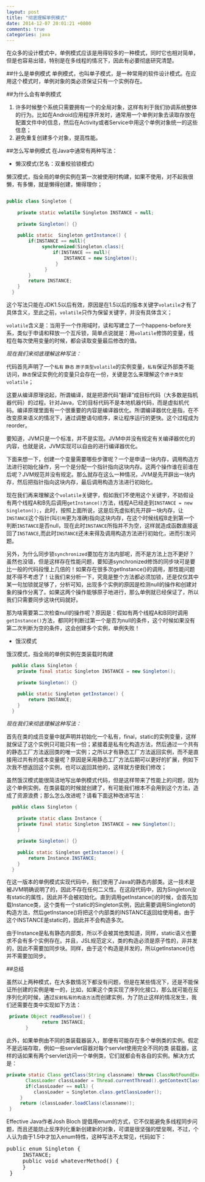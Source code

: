 ```yaml
---
layout: post
title: "彻底理解单例模式"
date: 2014-12-07 20:01:21 +0800
comments: true
categories: java 
---
```

在众多的设计模式中，单例模式应该是用得较多的一种模式，同时它也相对简单，但是也容易出错，特别是在多线程的情况下，因此有必要彻底研究清楚。

##什么是单例模式
单例模式，也叫单子模式，是一种常用的软件设计模式。在应用这个模式时，单例对象的类必须保证只有一个实例存在。

##为什么会有单例模式
1. 许多时候整个系统只需要拥有一个的全局对象，这样有利于我们协调系统整体的行为。比如在Android应用程序开发时，通常用一个单例对象去读取存放在配置文件中的信息，然后在Activity或者Service中用这个单例对象统一的这些信息；
2. 避免重复创建多个对象，提高性能。

##怎么写单例模式
在Java中通常有两种写法：

* 懒汉模式(艺名：双重校验锁模式)

懒汉模式，指全局的单例实例在第一次被使用时构建，如果不使用，对不起我很懒，有多懒，就是懒得创建，懒得理你；

``` java

public class Singleton {
  
    private static volatile Singleton INSTANCE = null;
    
    private Singleton() {}
    
    public static  Singleton getInstance() {
        if(INSTANCE == null){
             synchronized(Singleton.class){         
                 if(INSTANCE == null){ 
                     INSTANCE = new Singleton();
                  }
              } 
        }
        return INSTANCE;
    }
  }
```
这个写法只能在JDK1.5以后有效，原因是在1.5以后的版本关键字`volatile`才有了具体含义，至此之前，`volatile`只作为保留关键字，并没有具体含义；

`volatile`含义是：当用于一个作用域时，读和写建立了一个happens-before关系，类似于申请和释放一个互斥锁，简单点说就是：用`volatile`修饰的变量，线程在每次使用变量的时候，都会读取变量最后修改的值。

*现在我们来彻底理解这种写法：*
<!-- more -->
代码首先声明了一个`私有` `静态` `原子类型volatile`的实例变量，`私有`保证外部类不能访问，`静态`保证实例化的变量只会存在一份，关键是怎么来理解这个`原子类型volatile`；

这要从编译原理说起，所谓编译，就是把源代码“翻译”成目标代码（大多数是指机器代码）的过程。针对Java，它的目标代码不是本地机器代码，而是虚拟机代码。编译原理里面有一个很重要的内容是编译器优化。所谓编译器优化是指，在不改变原来语义的情况下，通过调整语句顺序，来让程序运行的更快。这个过程成为reorder。

要知道，JVM只是一个标准，并不是实现。JVM中并没有规定有关编译器优化的内容，也就是说，JVM实现可以自由的进行编译器优化。

下面来想一下，创建一个变量需要哪些步骤呢？一个是申请一块内存，调用构造方法进行初始化操作，另一个是分配一个指针指向这块内存。这两个操作谁在前谁在后呢？JVM规范并没有规定。那么就存在这么一种情况，JVM是先开辟出一块内存，然后把指针指向这块内存，最后调用构造方法进行初始化。

现在我们再来理解这个`volatile`关键字，假如我们不使用这个关键字，不妨假设有两个线程A和B先后调用`getInstance()`方法，线程A已经走到`INSTANCE = new Singleton();`，此时，按照上面所说，这是后先虚拟机先开辟一块内存，让`INSTANCE`这个指针(叫`引用`更为准确)指向这块内存，在这个时候线程B走到第一个判断`INSTANCE`是否null，现在此时`INSTANCE`所指并不为空，这样就造成函数直接返回了`INSTANCE`,而此时`INSTANCE`还未来得及调用构造方法进行初始化，进而引发问题。

另外，为什么同步锁`synchronized`要加在方法内部呢，而不是方法上岂不更好？虽然也没错，但是这样存在性能问题，要知道synchronized修饰的同步块可是要比一般的代码段慢上几倍的！如果存在很多次getInstance()的调用，那性能问题就不得不考虑了！让我们来分析一下，究竟是整个方法都必须加锁，还是仅仅其中某一句加锁就足够了，分析可知，出现多个实例的原因是检测null的操作和创建对象的操作分离了。如果这两个操作能够原子地进行，那么单例就已经保证了，所以我们只需要同步这块代码就好。

那为啥需要第二次检查null的操作呢？原因是：假如有两个线程A和B同时调用`getInstance()`方法，都同时判断过第一个是否为null的条件，这个时候如果没有第二次判断为空的条件，这会创建多个实例，单例失败！


* 饿汉模式

饿汉模式，指全局的单例实例在类装载时构建

``` java
  public class Singleton {
    private final static Singleton INSTANCE = new Singleton();
    
    private Singleton() {}
 
    public static Singleton getInstance() {
        return INSTANCE;
    }
  }
```
*现在我们来彻底理解这种写法：*

首先在类的成员变量中就声明并初始化一个私有，final，static的实例变量，这样就保证了这个实例只可能只有一份；紧接着是私有化构造方法，然后通过一个共有的静态工厂方法返回类的唯一实例；之所以才有静态工厂方法返回实例，而不是直接用过共有的成本变量呢？原因是采用静态工厂方法后期可以更好的扩展，例如下次我不想返回这个实例，也可以返回其他的，这样就方便我们修改；

虽然饿汉模式能很简洁地写出单例模式代码，但是这样带来了性能上的问题，因为这个单例实例，在类装载的时候就创建了，有可能我们根本不会用到这个方法，造成了资源浪费；那么怎么改进呢？请看下面这种改进写法：

``` java
  public class Singleton {
  
    private static class Instance {
    private final static Singleton INSTANCE = new Singleton();
    }  
        
    private Singleton() {}
 
    public static Singleton getInstance() {
        return Instance.INSTANCE;
    }
  }
```

在这一版本的单例模式实现代码中，我们使用了Java的静态内部类。这一技术是被JVM明确说明了的，因此不存在任何二义性。在这段代码中，因为Singleton没有static的属性，因此并不会被初始化。直到调用getInstance()的时候，会首先加载Instance类，这个类有一个static的Singleton实例，因此需要调用Singleton的构造方法，然后getInstance()将把这个内部类的INSTANCE返回给使用者。由于这个INSTANCE是static的，因此并不会构造多次。
 
由于Instance是私有静态内部类，所以不会被其他类知道，同样，static语义也要求不会有多个实例存在。并且，JSL规范定义，类的构造必须是原子性的，非并发的，因此不需要加同步块。同样，由于这个构造是并发的，所以getInstance()也并不需要加同步。

##总结

虽然以上两种模式，在大多数情况下都没有问题，但是在某些情况下，还是不能保证所创建的实例是唯一的，比如，如果这个类实现了序列化接口，那么就可能在反序列化的时候，通过`反射私有的构造方法`而创建实例，为了防止这样的情况发生，我们还需要在类中实现如下方法：

``` java
 private Object readResolve() {     
             return INSTANCE;     
       } 
```
此外，如果单例由不同的类装载器装入，那便有可能存在多个单例类的实例。假定不是远端存取，例如一些servlet容器对每个servlet使用完全不同的类  装载器，这样的话如果有两个servlet访问一个单例类，它们就都会有各自的实例。解决方式是：

``` java
private static Class getClass(String classname) throws ClassNotFoundException {     
       ClassLoader classLoader = Thread.currentThread().getContextClassLoader();     
       if(classLoader == null) {
          classLoader = Singleton.class.getClassLoader();     
     }
     return (classLoader.loadClass(classname));           
 }  
 ```
 
Effective Java作者Josh Bloch 提倡用enum的方式，它不仅能避免多线程同步问题，而且还能防止反序列化重新创建新的对象，可谓是很坚强的壁垒啊，不过，个人认为由于1.5中才加入enum特性，这种写法不太常见，代码如下：

<pre>
public enum Singleton {  
     INSTANCE;  
     public void whateverMethod() {  
     }  
 }
 </pre>
